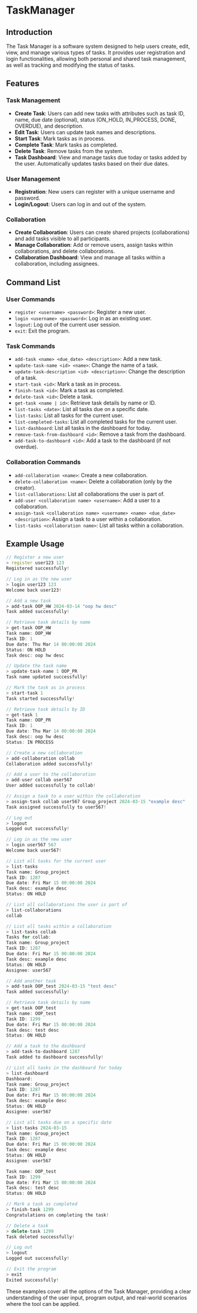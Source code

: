 # TaskManager

## Introduction

The Task Manager is a software system designed to help users create, edit, view, and manage various types of tasks. It provides user registration and login functionalities, allowing both personal and shared task management, as well as tracking and modifying the status of tasks.

## Features

### Task Management

- **Create Task**: Users can add new tasks with attributes such as task ID, name, due date (optional), status (ON_HOLD, IN_PROCESS, DONE, OVERDUE), and description.
- **Edit Task**: Users can update task names and descriptions.
- **Start Task**: Mark tasks as in process.
- **Complete Task**: Mark tasks as completed.
- **Delete Task**: Remove tasks from the system.
- **Task Dashboard**: View and manage tasks due today or tasks added by the user. Automatically updates tasks based on their due dates.

### User Management

- **Registration**: New users can register with a unique username and password.
- **Login/Logout**: Users can log in and out of the system.

### Collaboration

- **Create Collaboration**: Users can create shared projects (collaborations) and add tasks visible to all participants.
- **Manage Collaboration**: Add or remove users, assign tasks within collaborations, and delete collaborations.
- **Collaboration Dashboard**: View and manage all tasks within a collaboration, including assignees.

## Command List

### User Commands

- `register <username> <password>`: Register a new user.
- `login <username> <password>`: Log in as an existing user.
- `logout`: Log out of the current user session.
- `exit`: Exit the program.

### Task Commands

- `add-task <name> <due_date> <description>`: Add a new task.
- `update-task-name <id> <name>`: Change the name of a task.
- `update-task-description <id> <description>`: Change the description of a task.
- `start-task <id>`: Mark a task as in process.
- `finish-task <id>`: Mark a task as completed.
- `delete-task <id>`: Delete a task.
- `get-task <name | id>`: Retrieve task details by name or ID.
- `list-tasks <date>`: List all tasks due on a specific date.
- `list-tasks`: List all tasks for the current user.
- `list-completed-tasks`: List all completed tasks for the current user.
- `list-dashboard`: List all tasks in the dashboard for today.
- `remove-task-from-dashboard <id>`: Remove a task from the dashboard.
- `add-task-to-dashboard <id>`: Add a task to the dashboard (if not overdue).

### Collaboration Commands

- `add-collaboration <name>`: Create a new collaboration.
- `delete-collaboration <name>`: Delete a collaboration (only by the creator).
- `list-collaborations`: List all collaborations the user is part of.
- `add-user <collaboration name> <username>`: Add a user to a collaboration.
- `assign-task <collaboration name> <username> <name> <due_date> <description>`: Assign a task to a user within a collaboration.
- `list-tasks <collaboration name>`: List all tasks within a collaboration.

## Example Usage

```c++
// Register a new user
> register user123 123
Registered successfully!

// Log in as the new user
> login user123 123
Welcome back user123!

// Add a new task
> add-task OOP_HW 2024-03-14 "oop hw desc"
Task added successfully!

// Retrieve task details by name
> get-task OOP_HW
Task name: OOP_HW
Task ID: 1
Due date: Thu Mar 14 00:00:00 2024
Status: ON HOLD
Task desc: oop hw desc

// Update the task name
> update-task-name 1 OOP_PR
Task name updated successfully!

// Mark the task as in process
> start-task 1
Task started successfully!

// Retrieve task details by ID
> get-task 1
Task name: OOP_PR
Task ID: 1
Due date: Thu Mar 14 00:00:00 2024
Task desc: oop hw desc 
Status: IN PROCESS

// Create a new collaboration
> add-collaboration collab
Collaboration added successfully!

// Add a user to the collaboration
> add-user collab user567
User added successfully to collab!

// Assign a task to a user within the collaboration
> assign-task collab user567 Group_project 2024-03-15 "example desc"
Task assigned successfully to user567!

// Log out
> logout
Logged out successfully!

// Log in as the new user
> login user567 567
Welcome back user567!

// List all tasks for the current user
> list-tasks
Task name: Group_project
Task ID: 1287
Due date: Fri Mar 15 00:00:00 2024
Task desc: example desc
Status: ON HOLD

// List all collaborations the user is part of
> list-collaborations
collab

// List all tasks within a collaboration
> list-tasks collab
Tasks for collab:
Task name: Group_project
Task ID: 1287
Due date: Fri Mar 15 00:00:00 2024
Task desc: example desc
Status: ON HOLD
Assignee: user567

// Add another task
> add-task OOP_test 2024-03-15 "test desc"
Task added successfully!

// Retrieve task details by name
> get-task OOP_test
Task name: OOP_test
Task ID: 1299
Due date: Fri Mar 15 00:00:00 2024
Task desc: test desc
Status: ON HOLD

// Add a task to the dashboard
> add-task-to-dashboard 1287
Task added to dashboard successfully!

// List all tasks in the dashboard for today
> list-dashboard
Dashboard:
Task name: Group_project
Task ID: 1287
Due date: Fri Mar 15 00:00:00 2024
Task desc: example desc
Status: ON HOLD
Assignee: user567

// List all tasks due on a specific date
> list-tasks 2024-03-15
Task name: Group_project
Task ID: 1287
Due date: Fri Mar 15 00:00:00 2024
Task desc: example desc
Status: ON HOLD
Assignee: user567

Task name: OOP_test
Task ID: 1299
Due date: Fri Mar 15 00:00:00 2024
Task desc: test desc
Status: ON HOLD

// Mark a task as completed
> finish-task 1299
Congratulations on completing the task!

// Delete a task
> delete-task 1299
Task deleted successfully!

// Log out
> logout
Logged out successfully!

// Exit the program
> exit
Exited successfully!
```

These examples cover all the options of the Task Manager, providing a clear understanding of the user input, program output, and real-world scenarios where the tool can be applied.